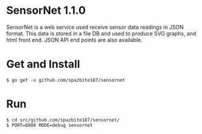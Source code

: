 # SensorNet 1.1.0
SensorNet is a web service used receive sensor data readings in JSON format. This data is stored in a file DB
and used to produce SVG graphs, and html front end. JSON API end points are also available.

# Get and Install
```
$ go get -u github.com/spazbite187/sensornet
```

# Run
```
$ cd src/github.com/spazbite187/sensornet/
$ PORT=8080 MODE=debug sensornet
```
